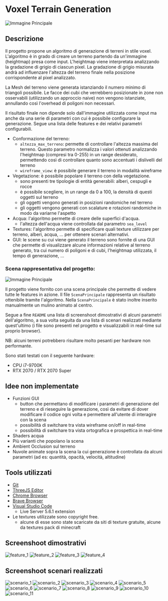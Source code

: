 # Voxel Terrain Generation

![Immagine Principale](img/readme/main_scene_windmill_2.gif)

## Descrizione

Il progetto propone un algoritmo di generazione di terreni in stile voxel. L'algoritmo è in grado di creare un terreno partendo da un'immagine (heightmap) presa come input. L'heightmap viene interpretata analizzando la gradazione di grigio di ciascun pixel. La gradazione di grigio misurata andrà ad influenzare l'altezza del terreno finale nella posizione corrispondente al pixel analizzato.

La Mesh del terreno viene generata istanziando il numero minimo di triangoli possibile. Le facce dei cubi che verrebbero posizionate in zone non osservabili (utilizzando un approccio naive) non vengono istanziate, annullando così l'overhead di poligoni non necessari.

Il risultato finale non dipende solo dall'immagine utilizzata come input ma anche da una serie di parametri con cui è possibile configurare la generazione. Segue una lista delle features e dei relativi parametri configurabili.

- Conformazione del terreno:
  - `altezza_max_terreno`: permette di controllare l'altezza massima del terreno. Questo parametro normalizza i valori ottenuti analizzando l'heightmap (compresi tra 0-255) in un range desiderato, permettendo così di controllare quanto sono accentuati i dislivelli del terreno
  - `wireframe_view`: è possibile generare il terreno in modalità wireframe
- Vegetazione: è possibile popolare il terreno con della vegetazione.
  - sono presenti tre tipologie di entità generabili: alberi, cespugli e rocce
  - è possibile scegliere, in un range da 0 a 100, la densità di questi oggetti sul terreno
  - gli oggetti vengono generati in posizioni randomiche nel terreno
  - gli oggetti vengono generati con scalature e rotazioni randomiche in modo da variarne l'aspetto
- Acqua: l'algoritmo permette di creare delle superfici d'acqua.
  - l'altezza dell'acqua viene controllata dal parametro `sea_level`
- Textures: l'algoritmo permette di specificare quali texture utilizzare per terreno, alberi, acqua, ... per ottenere scenari alternativi.
- GUI: le scene su cui viene generato il terreno sono fornite di una GUI che permette di visualizzare alcune informazioni relative al terreno generato, tra cui numero di poligoni e di cubi, l'heightmap utilizzata, il tempo di generazione, ...

### Scena rappresentativa del progetto:

![Immagine Principale](img/readme/main_scene_windmill.gif)

Il progetto viene fornito con una scena principale che permette di vedere tutte le features in azione. Il file `ScenaPrincipale` rappresenta un risultato ottenibile tramite l'algoritmo. Nella `ScenaPrincipale` è stato inoltre inserito manualmente un mulino animato al centro.

Segue a fine `README` una lista di screenshoot dimostrativi di alcuni parametri dell'algoritmo, a sua volta seguita da una lista di scenari realizzati mediante quest'ultimo (i file sono presenti nel progetto e visualizzabili in real-time sul proprio browser). 

NB: alcuni terreni potrebbero risultare molto pesanti per hardware non performante.

Sono stati testati con il seguente hardware:
- CPU i7-9700K
- RTX 2070 / RTX 2070 Super 

## Idee non implementate

- Funzioni GUI 
  - button che permettano di modificare i parametri di generazione del terreno e di rieseguire la generazione, così da evitare di dover modificare il codice ogni volta e permettere all'utente di interagire con la scena
  - possibilità di switchare tra vista wireframe on/off in real-time
  - possibilità di switchare tra vista ortografica e prospettica in real-time
- Shaders acqua
- Più varianti che popolano la scena
- Ambient Occlusion sul terreno
- Nuvole animate sopra la scena la cui generazione è controllata da alcuni parametri (ad es: quantità, opacità, velocità, altitudine)

## Tools utilizzati
- [Git](https://git-scm.com/)
- [ThreeJS Editor](https://threejs.org/editor/)
- [Chrome Browser](https://www.google.com/intl/it/chrome/)
- [Brave Browser](https://brave.com)
- [Visual Studio Code](https://code.visualstudio.com/)
  - Live Server 5.6.1 extension
- Le textures utilizzate sono copyright free.
  - alcune di esse sono state scaricate da siti di texture gratuite, alcune da textures pack di minecraft
## Screenshoot dimostrativi

![feature_1](img/readme/features/bushes_density.png)
![feature_2](img/readme/features/max_terrain_height.png)
![feature_3](img/readme/features/sea_level.png)
![feature_4](img/readme/features/world.png)

## Screenshoot scenari realizzati
![scenario_1](img/readme/terrains/1.png)
![scenario_2](img/readme/terrains/2.png)
![scenario_3](img/readme/terrains/3.png)
![scenario_4](img/readme/terrains/4.png)
![scenario_5](img/readme/terrains/5.png)
![scenario_6](img/readme/terrains/6.png)
![scenario_7](img/readme/terrains/7.png)
![scenario_8](img/readme/terrains/8.png)
![scenario_9](img/readme/terrains/9.png)
![scenario_10](img/readme/terrains/10.png)
![scenario_11](img/readme/terrains/11.png)
